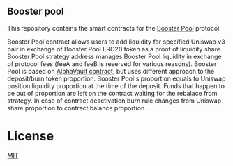 ## Booster pool

This repository contains the smart contracts for the [Booster Pool](https://boosterpool.xyz/) protocol.

Booster Pool contract allows users to add liquidity for specified Uniswap v3 pair in exchange of Booster Pool ERC20 token as a proof of liquidity share. Booster Pool strategy address manages Booster Pool liquidity in exchange of protocol fees (feeA and feeB is reserved for various reasons). Booster Pool is based on [AlphaVault contract](https://github.com/charmfinance/alpha-vaults-contracts/blob/main/contracts/AlphaVault.sol), but uses different approach to the deposit/burn token proportion. Booster Pool's proportion equals to Uniswap position liquidity proportion at the time of the deposit. Funds that happen to be out of proportion are left on the contract waiting for the rebalace from strategy. In case of contract deactivation burn rule changes from Uniswap share proportion to contract balance proportion. 

# License

[MIT](LICENSE.md)